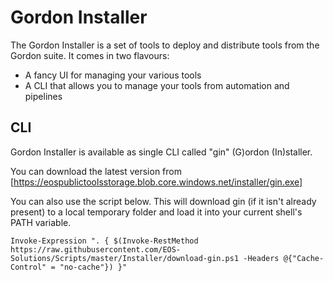 # Gordon Installer

The Gordon Installer is a set of tools to deploy and distribute tools from the Gordon suite. It comes in two flavours:

- A fancy UI for managing your various tools
- A CLI that allows you to manage your tools from automation and pipelines

## CLI

Gordon Installer is available as single CLI called "gin" (G)ordon (In)staller.

You can download the latest version from [https://eospublictoolsstorage.blob.core.windows.net/installer/gin.exe]

You can also use the script below. This will download gin (if it isn't already present) to a local temporary folder and load it into your current shell's PATH variable.
````
Invoke-Expression ". { $(Invoke-RestMethod https://raw.githubusercontent.com/EOS-Solutions/Scripts/master/Installer/download-gin.ps1 -Headers @{"Cache-Control" = "no-cache"}) }"
````